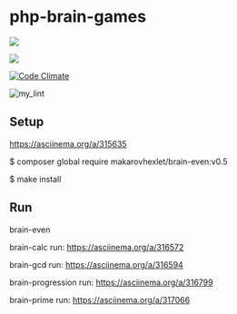 # php-brain-games
<a href="https://codeclimate.com/github/codeclimate/codeclimate/maintainability"><img src="https://api.codeclimate.com/v1/badges/a99a88d28ad37a79dbf6/maintainability" /></a>

<a href="https://codeclimate.com/github/codeclimate/codeclimate/test_coverage"><img src="https://api.codeclimate.com/v1/badges/a99a88d28ad37a79dbf6/test_coverage" /></a>




[![Code Climate](https://codeclimate.com/github/hexlet-boilerplates/php-package/badges/gpa.svg)](https://codeclimate.com/github/Mhexlet/php-project-lvl1/test_coverage)

![my_lint](https://github.com/Mhexlet/php-project-lvl1/workflows/my_lint/badge.svg)

## Setup

https://asciinema.org/a/315635

$ composer global require makarovhexlet/brain-even:v0.5

$ make install

## Run
brain-even

brain-calc
run: https://asciinema.org/a/316572

brain-gcd
run: https://asciinema.org/a/316594

brain-progression
run: https://asciinema.org/a/316799

brain-prime
run: https://asciinema.org/a/317066


